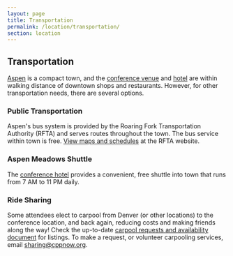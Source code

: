 ```yaml
---
layout: page
title: Transportation
permalink: /location/transportation/
section: location
---
```


## Transportation

[Aspen](https://en.wikipedia.org/wiki/Aspen,_Colorado) is a compact town, and the [conference venue](http://www.aspenphys.org/) and [hotel](https://www.aspenmeadows.com/) are within walking distance of downtown shops and restaurants. However, for other transportation needs, there are several options.

### Public Transportation

Aspen's bus system is provided by the Roaring Fork Transportation Authority (RFTA) and serves routes throughout the town. The bus service within town is free. [View maps and schedules](https://www.rfta.com/) at the RFTA website.

### Aspen Meadows Shuttle

The [conference hotel](https://www.aspenmeadows.com/) provides a convenient, free shuttle into town that runs from 7 AM to 11 PM daily.

### Ride Sharing

Some attendees elect to carpool from Denver (or other locations) to the conference location, and back again, reducing costs and making friends along the way! Check the up-to-date [carpool requests and availability document](https://docs.google.com/spreadsheets/d/1izqsmyMEP86ard-wQjoPvdEepdHk2_I8k96O1XgcbZc) for listings. To make a request, or volunteer carpooling services, email [sharing@cppnow.org](mailto:sharing@cppnow.org).